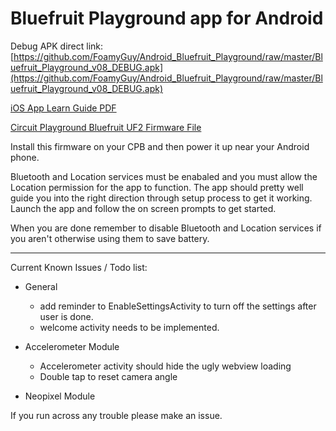 # Bluefruit Playground app for Android

Debug APK direct link: [https://github.com/FoamyGuy/Android_Bluefruit_Playground/raw/master/Bluefruit_Playground_v08_DEBUG.apk](https://github.com/FoamyGuy/Android_Bluefruit_Playground/raw/master/Bluefruit_Playground_v08_DEBUG.apk)

[iOS App Learn Guide PDF](https://cdn-learn.adafruit.com/downloads/pdf/bluefruit-playground-app.pdf)

[Circuit Playground Bluefruit UF2 Firmware File](https://adafru.it/HCh)

Install this firmware on your CPB and then power it up near your Android phone.

Bluetooth and Location services must be enabaled and you must allow the Location permission for the app to function.
The app should pretty well guide you into the right direction through setup process to get it working.
Launch the app and follow the on screen prompts to get started.


When you are done remember to disable Bluetooth and Location services if you aren't otherwise using them to save battery.

---

Current Known Issues / Todo list:
* General
    - add reminder to EnableSettingsActivity to turn off the settings after user is done.
    - welcome activity needs to be implemented.
    
* Accelerometer Module
    - Accelerometer activity should hide the ugly webview loading
    - Double tap to reset camera angle
    
* Neopixel Module

    
If you run across any trouble please make an issue.




